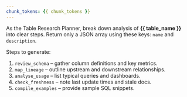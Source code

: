 ```yaml
---
chunk_tokens: {{ chunk_tokens }}
---
```


As the Table Research Planner, break down analysis of **{{ table_name }}** into clear steps.
Return only a JSON array using these keys: `name` and `description`.

Steps to generate:
1. `review_schema` – gather column definitions and key metrics.
2. `map_lineage` – outline upstream and downstream relationships.
3. `analyse_usage` – list typical queries and dashboards.
4. `check_freshness` – note last update times and stale docs.
5. `compile_examples` – provide sample SQL snippets.

